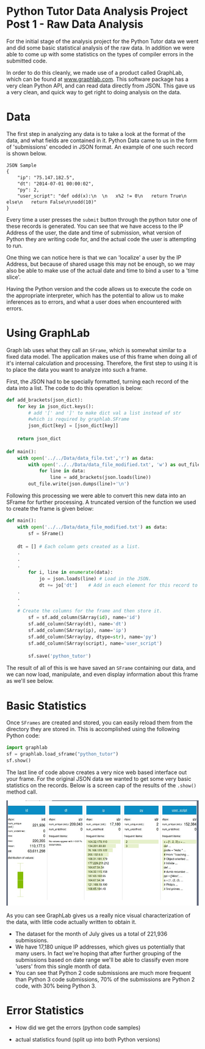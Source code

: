 Python Tutor Data Analysis Project
Post 1 - Raw Data Analysis
=============

For the initial stage of the analysis project for the Python Tutor data we went and did some basic
statistical analysis of the raw data. In addition we were able to come up with some statistics
on the types of compiler errors in the submitted code.

In order to do this cleanly, we made use of a product called GraphLab, which can be found at www.graphlab.com. This
software package has a very clean Python API, and can read data directly from JSON. This gave us a very clean, and quick
way to get right to doing analysis on the data.

Data
=============

The first step in analyzing any data is to take a look at the format of the data, and what fields are contained in it.
Python Data came to us in the form of 'submissions' encoded in JSON format. An example of one such record is shown below.

```
JSON Sample
{
	"ip": "75.147.182.5", 
	"dt": "2014-07-01 00:00:02", 
	"py": 2, 
	"user_script": "def odd(x):\n  \n   x%2 != 0\n   return True\n   else\n   return False\n\nodd(10)"
}
```

Every time a user presses the `submit` button through the python tutor one of these records is generated. You can
see that we have access to the IP Address of the user, the date and time of submission, what version of Python they
are writing code for, and the actual code the user is attempting to run.

One thing we can notice here is that we can 'localize' a user by the IP Address, but because of shared usage this may
not be enough, so we may also be able to make use of the actual date and time to bind a user to a 'time slice'. 

Having the Python version and the code allows us to execute the code on the appropriate interpreter, which has the potential to allow us to make inferences as to errors, and what a user does when encountered with errors.

Using GraphLab
=============

Graph lab uses what they call an `SFrame`, which is somewhat similar to a fixed data model. The application makes use of this frame when doing all of it's internal calculation and processing. Therefore, the first step to using it is to place the
data you want to analyze into such a frame. 

First, the JSON had to be specially formatted, turning each record of the data into a list. The code to do this operation is below:

``` python
def add_brackets(json_dict):
    for key in json_dict.keys():
        # add '[' and ']' to make dict val a list instead of str
        #which is required by graphlab.SFrame
        json_dict[key] = [json_dict[key]]

    return json_dict

def main():
    with open('../../Data/data_file.txt','r') as data:
        with open('../../Data/data_file_modified.txt', 'w') as out_file:
            for line in data:
                line = add_brackets(json.loads(line))
		out_file.write(json.dumps(line)+'\n')

```

Following this processing we were able to convert this new data into an SFrame for further processing. A truncated version
of the function we used to create the frame is given below:

``` python
def main():
    with open('../../Data/data_file_modified.txt') as data:
        sf = SFrame()
        
	dt = [] # Each column gets created as a list.
	.
	.
	.
        for i, line in enumerate(data):
            jo = json.loads(line) # Load in the JSON.
            dt += jo['dt']	  # Add in each element for this record to our lists.
	.
	.
	.
	# Create the columns for the frame and then store it.
        sf = sf.add_column(SArray(id), name='id')
        sf.add_column(SArray(dt), name='dt')
        sf.add_column(SArray(ip), name='ip')
        sf.add_column(SArray(py, dtype=str), name='py')
        sf.add_column(SArray(script), name='user_script')

        sf.save('python_tutor')
```

The result of all of this is we have saved an `SFrame` containing our data, and we can now load, manipulate, and even
display information about this frame as we'll see below.


Basic Statistics
=============

Once `SFrames` are created and stored, you can easily reload them from the directory they are stored in. This is accomplished
using the following Python code:

``` python
import graphlab
sf = graphlab.load_sframe("python_tutor")
sf.show()
```

The last line of code above creates a very nice web based interface out your frame. For the original JSON data we wanted to get
some very basic statistics on the records. Below is a screen cap of the results of the `.show()` method call.

<img src="BlogImages/python_tutor_basic.jpg">

As you can see GraphLab gives us a really nice visual characterization of the data, with little code actually written to obtain it.

- The dataset for the month of July gives us a total of 221,936 submissions.
- We have 17,180 unique IP addresses, which gives us potentially that many users. In fact we're hoping that after further
grouping of the submissions based on date range we'll be able to classify even more 'users' from this single month of data.
- You can see that Python 2 code submissions are much more frequent than Python 3 code submissions, 70% of the submissions
are Python 2 code, with 30% being Python 3.


Error Statistics
=============

- How did we get the errors (python code samples)

- actual statistics found (split up into both Python versions)
